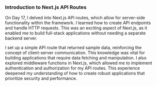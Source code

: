### Introduction to Next.js API Routes
On Day 17, I delved into Next.js API routes, which allow for server-side functionality within the framework. I learned how to create API endpoints and handle HTTP requests. This was an exciting aspect of Next.js, as it enabled me to build full-stack applications without needing a separate backend server.

I set up a simple API route that returned sample data, reinforcing the concept of client-server communication. This knowledge was vital for building applications that require data fetching and manipulation. I also explored middleware functions in Next.js, which allowed me to implement authentication and authorization for my API routes. This experience deepened my understanding of how to create robust applications that prioritize security and performance.
